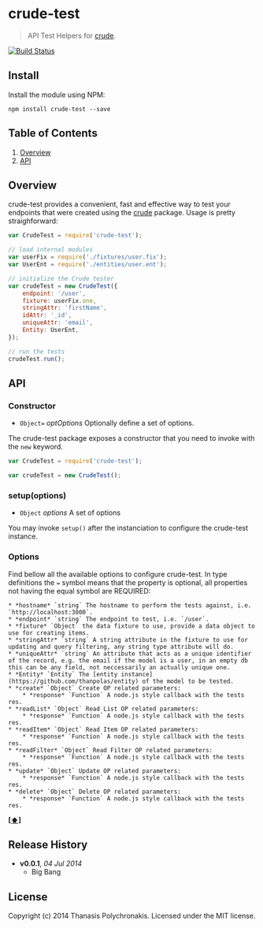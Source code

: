 # crude-test

> API Test Helpers for [crude](https://github.com/thanpolas/crude).

[![Build Status](https://secure.travis-ci.org/thanpolas/crude-test.png?branch=master)](http://travis-ci.org/thanpolas/crude-test)

## Install

Install the module using NPM:

```
npm install crude-test --save
```

## <a name='TOC'>Table of Contents</a>

1. [Overview](#overview)
1. [API](#api)

## Overview

crude-test provides a convenient, fast and effective way to test your endpoints that were created using the [crude](https://github.com/thanpolas/crude) package. Usage is pretty straighforward:

```js
var CrudeTest = require('crude-test');

// load internal modules
var userFix = require('./fixtures/user.fix');
var UserEnt = require('./entities/user.ent');

// initialize the Crude tester
var crudeTest = new CrudeTest({
    endpoint: '/user',
    fixture: userFix.one,
    stringAttr: 'firstName',
    idAttr: '_id',
    uniqueAttr: 'email',
    Entity: UserEnt,
});

// run the tests
crudeTest.run();
```

## API

### Constructor

* `Object=` *optOptions* Optionally define a set of options.

The crude-test package exposes a constructor that you need to invoke with the `new` keyword.

```js
var CrudeTest = require('crude-test');

var crudeTest = new CrudeTest();
```

### setup(options)

* `Object` *options* A set of options

You may invoke `setup()` after the instanciation to configure the crude-test instance.

### Options

Find bellow all the available options to configure crude-test. In type definitions the `=` symbol means that the property is optional, all properties not having the equal symbol are REQUIRED:

    * *hostname* `string` The hostname to perform the tests against, i.e. `http://localhost:3000`.
    * *endpoint* `string` The endpoint to test, i.e. `/user`.
    * *fixture* `Object` the data fixture to use, provide a data object to use for creating items.
    * *stringAttr* `string` A string attribute in the fixture to use for updating and query filtering, any string type attribute will do.
    * *uniqueAttr* `string` An attribute that acts as a unique identifier of the record, e.g. the email if the model is a user, in an empty db this can be any field, not neccessarily an actually unique one.
    * *Entity* `Entity` The [entity instance](https://github.com/thanpolas/entity) of the model to be tested.
    * *create* `Object` Create OP related parameters:
        * *response* `Function` A node.js style callback with the tests res.
    * *readList* `Object` Read List OP related parameters:
        * *response* `Function` A node.js style callback with the tests res.
    * *readItem* `Object` Read Item OP related parameters:
        * *response* `Function` A node.js style callback with the tests res.
    * *readFilter* `Object` Read Filter OP related parameters:
        * *response* `Function` A node.js style callback with the tests res.
    * *update* `Object` Update OP related parameters:
        * *response* `Function` A node.js style callback with the tests res.
    * *delete* `Object` Delete OP related parameters:
        * *response* `Function` A node.js style callback with the tests res.

**[[⬆]](#TOC)**

## Release History

- **v0.0.1**, *04 Jul 2014*
    - Big Bang

## License

Copyright (c) 2014 Thanasis Polychronakis. Licensed under the MIT license.
